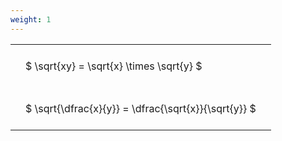 ```yaml
---
weight: 1
---
```


<style type="text/css">
#T_d7d7e th.col_heading {
  text-align: left;
  font-size: 1em;
}
#T_d7d7e td {
  text-align: left;
  font-size: 1em;
  padding: 1.5em;
}
</style>
<table id="T_d7d7e">
  <thead>
  </thead>
  <tbody>
    <tr>
      <td id="T_d7d7e_row0_col0" class="data row0 col0" >$ \sqrt{xy} = \sqrt{x} \times \sqrt{y} $</td>
    </tr>
    <tr>
      <td id="T_d7d7e_row1_col0" class="data row1 col0" >$ \sqrt{\dfrac{x}{y}} = \dfrac{\sqrt{x}}{\sqrt{y}} $</td>
    </tr>
  </tbody>
</table>
